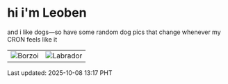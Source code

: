 # hi i'm Leoben

and i like dogs—so have some random dog pics that change whenever my CRON feels like it

|  |  |
|--------|----------|
| ![Borzoi](https://random-dog-vercel.vercel.app/api/random-borzoi?v=1759900630) | ![Labrador](https://random-dog-vercel.vercel.app/api/random-labrador?v=1759900630) |

Last updated: 2025-10-08 13:17 PHT
